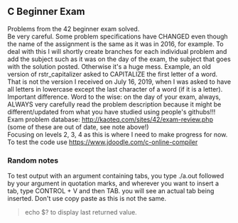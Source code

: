 ## C Beginner Exam  
Problems from the 42 beginner exam solved.  
Be very careful. Some problem specifications have CHANGED even though the name of the assignment is the same as it was in 2016, for example. To deal with this I will shortly create branches for each individual problem and add the subject such as it was on the day of the exam, the subject that goes with the solution posted. Otherwise it's a huge mess. Example, an old version of rstr_capitalizer asked to CAPITALIZE the first letter of a word. That is not the version I received on July 16, 2019, when I was asked to have all letters in lowercase except the last character of a word (if it is a letter). Important difference. Word to the wise: on the day of your exam, always, ALWAYS very carefully read the problem description because it might be different/updated from what you have studied using people's githubs!!!  
Exam problem database: http://kaoteq.com/sites/42/exam-review.php (some of these are out of date, see note above!)  
Focusing on levels 2, 3, 4 as this is where I need to make progress for now.  
To test the code use https://www.jdoodle.com/c-online-compiler
  
  ### Random notes
To test output with an argument containing tabs, you type ./a.out followed by your argument in quotation marks, and wherever you want to insert a tab, type CONTROL + V and then TAB. you will see an actual tab being inserted. Don't use copy paste as this is not the same.   
> echo $? to display last returned value.  
